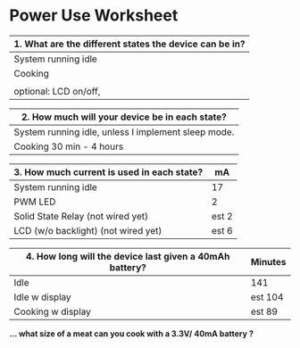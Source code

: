 # Power Use Worksheet
>
| 1. What are the different states the device can be in?  |
|---------------------------------------------------------|
| System running idle                                     |    
| Cooking                                                 |
|                                                         |
|    optional: LCD on/off,                                |

| 2. How much will your device be in each state?          |
|---------------------------------------------------------|
| System running idle, unless I implement sleep mode.     |
| Cooking 30 min - 4 hours                                |

| 3. How much current is used in each state? | mA   |
|--------------------------------------------|------|        
| System running idle                        | 17   |
| PWM LED                                    | 2    |
| Solid State Relay        (not wired yet)   | est 2|
| LCD (w/o backlight)      (not wired yet)   | est 6|

| 4. How long will the device last given a 40mAh battery? | Minutes |
|---------------------------------------------------------|---------|
| Idle                                                    | 141     |
| Idle w display                                          | est 104 |
| Cooking w display                                       | est 89  |

**... what size of a meat can you cook with a 3.3V/ 40mA battery ?**

